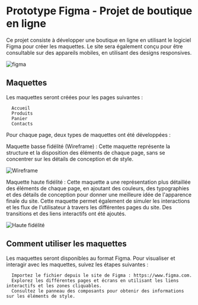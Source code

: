 # Prototype Figma - Projet de boutique en ligne

Ce projet consiste à développer une boutique en ligne en utilisant le logiciel Figma pour créer les maquettes.
Le site sera également conçu pour être consultable sur des appareils mobiles, en utilisant des designs responsives.

![figma](https://github.com/remi-vidal-michel/remi-vidal-michel/assets/114652963/352d167e-5d19-47f6-be8b-2a9c44d7e1a5)

## Maquettes

Les maquettes seront créées pour les pages suivantes :

      Accueil
      Produits
      Panier
      Contacts
 
Pour chaque page, deux types de maquettes ont été développées :

Maquette basse fidélité (Wireframe) : Cette maquette représente la structure et la disposition des éléments de chaque page, sans se concentrer sur les détails de conception et de style.

![Wireframe](https://github.com/remi-vidal-michel/Figma/assets/114652963/e3e832e3-2960-468a-85c7-45f4ab6b0b96)

Maquette haute fidélité : Cette maquette a une représentation plus détaillée des éléments de chaque page, en ajoutant des couleurs, des typographies et des détails de conception pour donner une meilleure idée de l'apparence finale du site. Cette maquette permet également de simuler les interactions et les flux de l'utilisateur à travers les différentes pages du site. Des transitions et des liens interactifs ont été ajoutés.
  
![Haute fidélité](https://github.com/remi-vidal-michel/Figma/assets/114652963/1c2e34cd-07de-4b45-a620-c320c6db3697)

 ## Comment utiliser les maquettes
 
Les maquettes seront disponibles au format Figma. Pour visualiser et interagir avec les maquettes, suivez les étapes suivantes :

      Importez le fichier depuis le site de Figma : https://www.figma.com.
      Explorez les différentes pages et écrans en utilisant les liens interactifs et les zones cliquables.
      Consultez le panneau des composants pour obtenir des informations sur les éléments de style.
